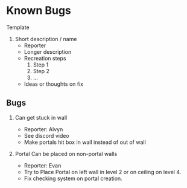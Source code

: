 # Known Bugs
Template
1. Short description / name
    * Reporter
    * Longer description
    * Recreation steps
      1. Step 1
      2. Step 2
      3. ...
    * Ideas or thoughts on fix

## Bugs
1. Can get stuck in wall
   * Reporter: Alvyn
   * See discord video
   * Make portals hit box in wall instead of out of wall

2. Portal Can be placed on non-portal walls
   * Reporter: Evan
   * Try to Place Portal on left wall in level 2 or on ceiling on level 4.
   * Fix checking system on portal creation.
